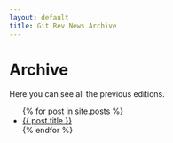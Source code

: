 ```yaml
---
layout: default
title: Git Rev News Archive
---
```


# Archive

Here you can see all the previous editions.

<ul>
  {% for post in site.posts %}
    <li>
      <a href="{{ post.url }}">{{ post.title }}</a>
    </li>
  {% endfor %}
</ul>


